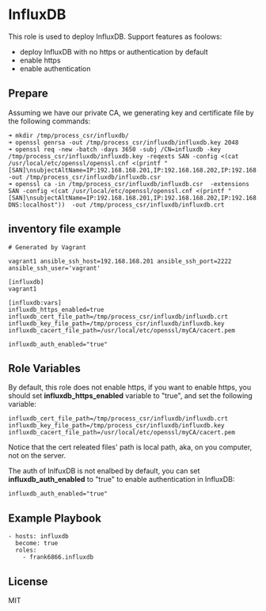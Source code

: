 InfluxDB
========

This role is used to deploy InfluxDB. Support features as foolows:

* deploy InfluxDB with no https or authentication by default
* enable https
* enable authentication


Prepare
-------
Assuming we have our private CA, we generating key and certificate file by the following commands:

```
➜ mkdir /tmp/process_csr/influxdb/
➜ openssl genrsa -out /tmp/process_csr/influxdb/influxdb.key 2048
➜ openssl req -new -batch -days 3650 -subj /CN=influxdb -key /tmp/process_csr/influxdb/influxdb.key -reqexts SAN -config <(cat /usr/local/etc/openssl/openssl.cnf <(printf "[SAN]\nsubjectAltName=IP:192.168.168.201,IP:192.168.168.202,IP:192.168.168.203,DNS:localhost")) -out /tmp/process_csr/influxdb/influxdb.csr
➜ openssl ca -in /tmp/process_csr/influxdb/influxdb.csr  -extensions SAN -config <(cat /usr/local/etc/openssl/openssl.cnf <(printf "[SAN]\nsubjectAltName=IP:192.168.168.201,IP:192.168.168.202,IP:192.168.168.203, DNS:localhost"))  -out /tmp/process_csr/influxdb/influxdb.crt
```


inventory file example
----------------------

```
# Generated by Vagrant

vagrant1 ansible_ssh_host=192.168.168.201 ansible_ssh_port=2222 ansible_ssh_user='vagrant'

[influxdb]
vagrant1

[influxdb:vars]
influxdb_https_enabled=true
influxdb_cert_file_path=/tmp/process_csr/influxdb/influxdb.crt
influxdb_key_file_path=/tmp/process_csr/influxdb/influxdb.key
influxdb_cacert_file_path=/usr/local/etc/openssl/myCA/cacert.pem

influxdb_auth_enabled="true"
```


Role Variables
--------------

By default, this role does not enable https, if you want to enable https, you should set **influxdb_https_enabled** variable to "true", and set the following variable:

```
influxdb_cert_file_path=/tmp/process_csr/influxdb/influxdb.crt
influxdb_key_file_path=/tmp/process_csr/influxdb/influxdb.key
influxdb_cacert_file_path=/usr/local/etc/openssl/myCA/cacert.pem
```

Notice that the cert releated files' path is local path, aka, on you computer, not on the server.


The auth of InlfuxDB is not enalbed by default, you can set **influxdb_auth_enabled** to "true" to enable authentication in InfluxDB:

```
influxdb_auth_enabled="true"
```


Example Playbook
----------------

```
- hosts: influxdb
  become: true
  roles:
    - frank6866.influxdb
```

License
-------

MIT
